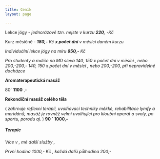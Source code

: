 ```yaml
---
title: Ceník
layout: page

---
```

Lekce jógy - _jednorázově tzn. nejste v kurzu **220,** -Kč_

Kurz měsíčně - **_180,-_**  _Kč **x počet dní** v měsíci daném kurzu_

_Individuální lekce jógy na míru **950,-** Kč_

_Pro studenty a rodiče na MD sleva 140, 150 x počet dní v měsíci , nebo 200,-200,- 140, 150 x počet dní v měsíci , nebo 200,-200, při nepravidelné docházce_

**Aromaterapeutická masáž**

80´ **1100** ,-

**Rekondiční masáž celého těla**

( _zahrnuje reflexní terapii, uvolňovací techniky měkké, rehabilitace lymfy a meridánů, masáž je rovněž velmi uvolňující pro kloubní aparát a svaly, po sportu, porodu aj._ ) **90 ´ 1000,-**

##### **_Terapie_**

_Více v , mé další služby ,_

_První hodina 1000,- Kč , každá další půlhodina 200,-_